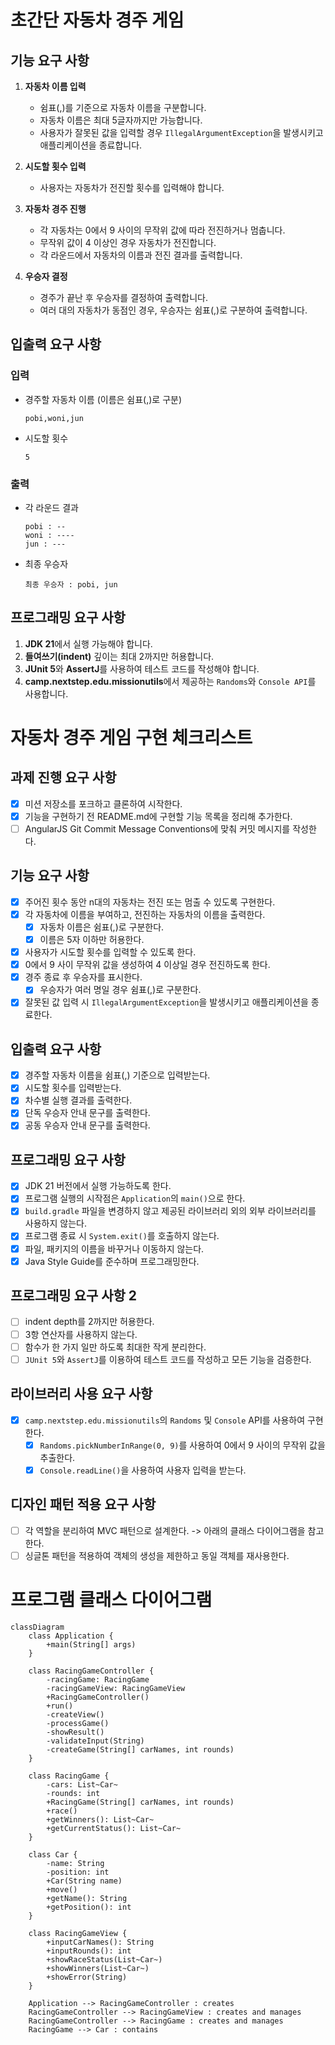 # 초간단 자동차 경주 게임

## 기능 요구 사항
1. **자동차 이름 입력**
   - 쉼표(,)를 기준으로 자동차 이름을 구분합니다.
   - 자동차 이름은 최대 5글자까지만 가능합니다.
   - 사용자가 잘못된 값을 입력할 경우 `IllegalArgumentException`을 발생시키고 애플리케이션을 종료합니다.

2. **시도할 횟수 입력**
   - 사용자는 자동차가 전진할 횟수를 입력해야 합니다.

3. **자동차 경주 진행**
   - 각 자동차는 0에서 9 사이의 무작위 값에 따라 전진하거나 멈춥니다.
   - 무작위 값이 4 이상인 경우 자동차가 전진합니다.
   - 각 라운드에서 자동차의 이름과 전진 결과를 출력합니다.

4. **우승자 결정**
   - 경주가 끝난 후 우승자를 결정하여 출력합니다.
   - 여러 대의 자동차가 동점인 경우, 우승자는 쉼표(,)로 구분하여 출력합니다.

## 입출력 요구 사항
### 입력
- 경주할 자동차 이름 (이름은 쉼표(,)로 구분)
    ```
    pobi,woni,jun
    ```
- 시도할 횟수
    ```
    5
    ```

### 출력
- 각 라운드 결과
    ```
    pobi : --
    woni : ----
    jun : ---
    ```
- 최종 우승자
    ```
    최종 우승자 : pobi, jun
    ```

## 프로그래밍 요구 사항
1. **JDK 21**에서 실행 가능해야 합니다.
2. **들여쓰기(indent)** 깊이는 최대 2까지만 허용합니다.
3. **JUnit 5**와 **AssertJ**를 사용하여 테스트 코드를 작성해야 합니다.
4. **camp.nextstep.edu.missionutils**에서 제공하는 `Randoms`와 `Console API`를 사용합니다.


# 자동차 경주 게임 구현 체크리스트

## 과제 진행 요구 사항
- [x] 미션 저장소를 포크하고 클론하여 시작한다.
- [x] 기능을 구현하기 전 README.md에 구현할 기능 목록을 정리해 추가한다.
- [ ] AngularJS Git Commit Message Conventions에 맞춰 커밋 메시지를 작성한다.

## 기능 요구 사항
- [x] 주어진 횟수 동안 n대의 자동차는 전진 또는 멈출 수 있도록 구현한다.
- [x] 각 자동차에 이름을 부여하고, 전진하는 자동차의 이름을 출력한다.
  - [x] 자동차 이름은 쉼표(,)로 구분한다.
  - [x] 이름은 5자 이하만 허용한다.
- [x] 사용자가 시도할 횟수를 입력할 수 있도록 한다.
- [x] 0에서 9 사이 무작위 값을 생성하여 4 이상일 경우 전진하도록 한다.
- [x] 경주 종료 후 우승자를 표시한다.
  - [x] 우승자가 여러 명일 경우 쉼표(,)로 구분한다.
- [x] 잘못된 값 입력 시 `IllegalArgumentException`을 발생시키고 애플리케이션을 종료한다.

## 입출력 요구 사항
- [x] 경주할 자동차 이름을 쉼표(,) 기준으로 입력받는다.
- [x] 시도할 횟수를 입력받는다.
- [x] 차수별 실행 결과를 출력한다.
- [x] 단독 우승자 안내 문구를 출력한다.
- [x] 공동 우승자 안내 문구를 출력한다.

## 프로그래밍 요구 사항
- [x] JDK 21 버전에서 실행 가능하도록 한다.
- [x] 프로그램 실행의 시작점은 `Application`의 `main()`으로 한다.
- [x] `build.gradle` 파일을 변경하지 않고 제공된 라이브러리 외의 외부 라이브러리를 사용하지 않는다.
- [x] 프로그램 종료 시 `System.exit()`를 호출하지 않는다.
- [x] 파일, 패키지의 이름을 바꾸거나 이동하지 않는다.
- [x] Java Style Guide를 준수하며 프로그래밍한다.

## 프로그래밍 요구 사항 2
- [ ] indent depth를 2까지만 허용한다.
- [ ] 3항 연산자를 사용하지 않는다.
- [ ] 함수가 한 가지 일만 하도록 최대한 작게 분리한다.
- [ ] `JUnit 5`와 `AssertJ`를 이용하여 테스트 코드를 작성하고 모든 기능을 검증한다.

## 라이브러리 사용 요구 사항
- [x] `camp.nextstep.edu.missionutils`의 `Randoms` 및 `Console` API를 사용하여 구현한다.
  - [x] `Randoms.pickNumberInRange(0, 9)`를 사용하여 0에서 9 사이의 무작위 값을 추출한다.
  - [x] `Console.readLine()`을 사용하여 사용자 입력을 받는다.

## 디자인 패턴 적용 요구 사항
- [ ] 각 역할을 분리하여 MVC 패턴으로 설계한다. -> 아래의 클래스 다이어그램을 참고한다.
- [ ] 싱글톤 패턴을 적용하여 객체의 생성을 제한하고 동일 객체를 재사용한다.

# 프로그램 클래스 다이어그램
```mermaid
classDiagram
    class Application {
        +main(String[] args)
    }

    class RacingGameController {
        -racingGame: RacingGame
        -racingGameView: RacingGameView
        +RacingGameController()
        +run()
        -createView()
        -processGame()
        -showResult()
        -validateInput(String)
        -createGame(String[] carNames, int rounds)
    }

    class RacingGame {
        -cars: List~Car~
        -rounds: int
        +RacingGame(String[] carNames, int rounds)
        +race()
        +getWinners(): List~Car~
        +getCurrentStatus(): List~Car~
    }

    class Car {
        -name: String
        -position: int
        +Car(String name)
        +move()
        +getName(): String
        +getPosition(): int
    }

    class RacingGameView {
        +inputCarNames(): String
        +inputRounds(): int
        +showRaceStatus(List~Car~)
        +showWinners(List~Car~)
        +showError(String)
    }

    Application --> RacingGameController : creates
    RacingGameController --> RacingGameView : creates and manages
    RacingGameController --> RacingGame : creates and manages
    RacingGame --> Car : contains
```
